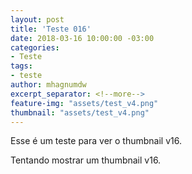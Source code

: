 ```yaml
---
layout: post
title: 'Teste 016'
date: 2018-03-16 10:00:00 -03:00
categories:
- Teste
tags:
- teste
author: mhagnumdw
excerpt_separator: <!--more-->
feature-img: "assets/test_v4.png"
thumbnail: "assets/test_v4.png"
---
```


Esse é um teste para ver o thumbnail v16.

<!--more-->

Tentando mostrar um thumbnail v16.
